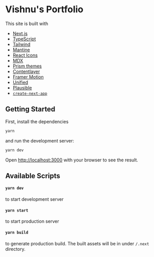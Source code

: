 # Vishnu's Portfolio

This site is built with

- [Next.js](https://nextjs.org/)
- [TypeScript](https://www.typescriptlang.org/)
- [Tailwind](https://tailwindcss.com/)
- [Mantine](https://mantine.dev/)
- [React Icons](https://react-icons.github.io/react-icons/)
- [MDX](https://mdxjs.com/)
- [Prism themes](https://github.com/PrismJS/prism-themes)
- [Contentlayer](https://www.contentlayer.dev)
- [Framer Motion](https://github.com/framer/motion)
- [Unified](https://github.com/unifiedjs/unified)
- [Plausible](https://github.com/plausible/analytics)
- [`create-next-app`](https://github.com/vercel/next.js/tree/canary/packages/create-next-app)

## Getting Started

First, install the dependencies

```bash
yarn
```

and run the development server:

```bash
yarn dev
```

Open [http://localhost:3000](http://localhost:3000) with your browser to see the result.

## Available Scripts

#### `yarn dev`

to start development server

#### `yarn start`

to start production server

#### `yarn build`

to generate production build. The built assets will be in under `/.next` directory.
